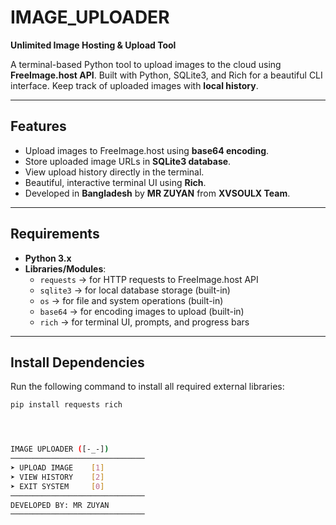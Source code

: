 # IMAGE_UPLOADER

**Unlimited Image Hosting & Upload Tool**  

A terminal-based Python tool to upload images to the cloud using **FreeImage.host API**. Built with Python, SQLite3, and Rich for a beautiful CLI interface. Keep track of uploaded images with **local history**.

---

## Features
- Upload images to FreeImage.host using **base64 encoding**.
- Store uploaded image URLs in **SQLite3 database**.
- View upload history directly in the terminal.
- Beautiful, interactive terminal UI using **Rich**.
- Developed in **Bangladesh** by **MR ZUYAN** from **XVSOULX Team**.

---

## Requirements

- **Python 3.x**
- **Libraries/Modules**:
  - `requests` → for HTTP requests to FreeImage.host API
  - `sqlite3` → for local database storage (built-in)
  - `os` → for file and system operations (built-in)
  - `base64` → for encoding images to upload (built-in)
  - `rich` → for terminal UI, prompts, and progress bars

---

## Install Dependencies

Run the following command to install all required external libraries:

```bash
pip install requests rich




IMAGE UPLOADER ([-_-])
──────────────────────────────
➤ UPLOAD IMAGE    [1]
➤ VIEW HISTORY    [2]
➤ EXIT SYSTEM     [0]
──────────────────────────────
DEVELOPED BY: MR ZUYAN
──────────────────────────────
